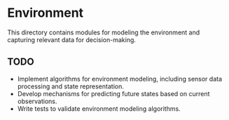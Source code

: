 # Environment

This directory contains modules for modeling the environment and capturing relevant data for decision-making.

## TODO
- Implement algorithms for environment modeling, including sensor data processing and state representation.
- Develop mechanisms for predicting future states based on current observations.
- Write tests to validate environment modeling algorithms.

